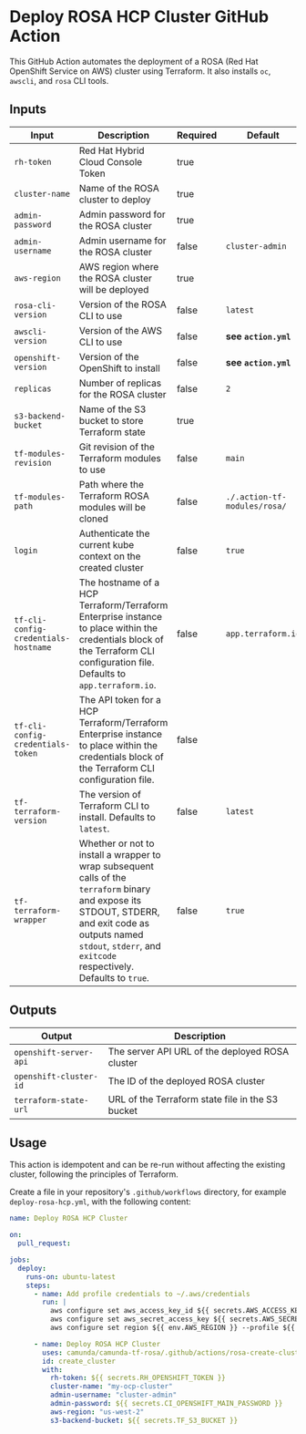 # Deploy ROSA HCP Cluster GitHub Action

This GitHub Action automates the deployment of a ROSA (Red Hat OpenShift Service on AWS) cluster using Terraform. It also installs `oc`, `awscli`, and `rosa` CLI tools.

## Inputs

| Input               | Description                                                  | Required | Default          |
|---------------------|--------------------------------------------------------------|----------|------------------|
| `rh-token`          | Red Hat Hybrid Cloud Console Token                           | true     |                  |
| `cluster-name`      | Name of the ROSA cluster to deploy                           | true     |                  |
| `admin-password`    | Admin password for the ROSA cluster                          | true     |                  |
| `admin-username`    | Admin username for the ROSA cluster                          | false    | `cluster-admin`  |
| `aws-region`        | AWS region where the ROSA cluster will be deployed           | true     |                  |
| `rosa-cli-version`  | Version of the ROSA CLI to use                               | false    | `latest`         |
| `awscli-version`    | Version of the AWS CLI to use                                | false    | __see `action.yml`__       |
| `openshift-version` | Version of the OpenShift to install                          | false    | __see `action.yml`__        |
| `replicas`          | Number of replicas for the ROSA cluster                      | false    | `2`              |
| `s3-backend-bucket` | Name of the S3 bucket to store Terraform state               | true     |                  |
| `tf-modules-revision`| Git revision of the Terraform modules to use                | false    | `main`           |
| `tf-modules-path`   | Path where the Terraform ROSA modules will be cloned         | false    | `./.action-tf-modules/rosa/` |
| `login`             | Authenticate the current kube context on the created cluster | false    | `true`           |
| `tf-cli-config-credentials-hostname` | The hostname of a HCP Terraform/Terraform Enterprise instance to place within the credentials block of the Terraform CLI configuration file. Defaults to `app.terraform.io`. | false | `app.terraform.io` |
| `tf-cli-config-credentials-token` | The API token for a HCP Terraform/Terraform Enterprise instance to place within the credentials block of the Terraform CLI configuration file. | false | |
| `tf-terraform-version`     | The version of Terraform CLI to install. Defaults to `latest`.                 | false    | `latest`         |
| `tf-terraform-wrapper`     | Whether or not to install a wrapper to wrap subsequent calls of the `terraform` binary and expose its STDOUT, STDERR, and exit code as outputs named `stdout`, `stderr`, and `exitcode` respectively. Defaults to `true`. | false | `true` |

## Outputs

| Output                   | Description                                                |
|--------------------------|------------------------------------------------------------|
| `openshift-server-api`   | The server API URL of the deployed ROSA cluster            |
| `openshift-cluster-id`   | The ID of the deployed ROSA cluster                        |
| `terraform-state-url`    | URL of the Terraform state file in the S3 bucket            |

## Usage

This action is idempotent and can be re-run without affecting the existing cluster, following the principles of Terraform.

Create a file in your repository's `.github/workflows` directory, for example `deploy-rosa-hcp.yml`, with the following content:

```yaml
name: Deploy ROSA HCP Cluster

on:
  pull_request:

jobs:
  deploy:
    runs-on: ubuntu-latest
    steps:
      - name: Add profile credentials to ~/.aws/credentials
        run: |
          aws configure set aws_access_key_id ${{ secrets.AWS_ACCESS_KEY }} --profile ${{ env.AWS_PROFILE }}
          aws configure set aws_secret_access_key ${{ secrets.AWS_SECRET_KEY }} --profile ${{ env.AWS_PROFILE }}
          aws configure set region ${{ env.AWS_REGION }} --profile ${{ env.AWS_PROFILE }}

      - name: Deploy ROSA HCP Cluster
        uses: camunda/camunda-tf-rosa/.github/actions/rosa-create-cluster@main
        id: create_cluster
        with:
          rh-token: ${{ secrets.RH_OPENSHIFT_TOKEN }}
          cluster-name: "my-ocp-cluster"
          admin-username: "cluster-admin"
          admin-password: ${{ secrets.CI_OPENSHIFT_MAIN_PASSWORD }}
          aws-region: "us-west-2"
          s3-backend-bucket: ${{ secrets.TF_S3_BUCKET }}
```
